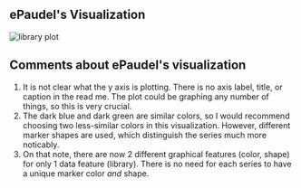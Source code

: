 ## ePaudel's Visualization
![library plot](https://github.com/narayan-paudel/DSPS_EPAUDEL/blob/master/HW8_ePaudel/lib_circ.jpg)

## Comments about ePaudel's visualization
1. It is not clear what the y axis is plotting. There is no axis label, title, or caption in the read me. The plot could be graphing any number of things, so this is very crucial.
2. The dark blue and dark green are similar colors, so I would recommend choosing two less-similar colors in this visualization. However, different marker shapes are used, which distinguish the series much more noticably.
3. On that note, there are now 2 different graphical features (color, shape) for only 1 data feature (library). There is no need for each series to have a unique marker color *and* shape.
